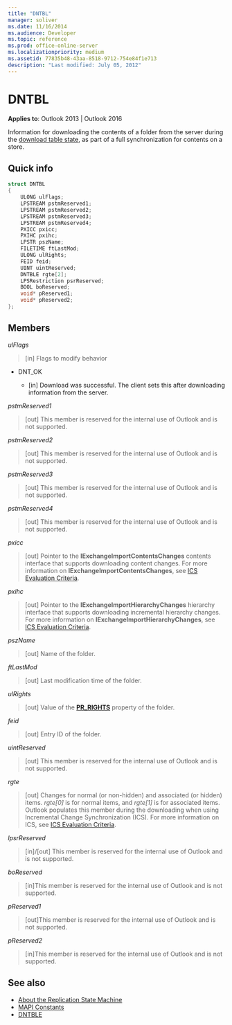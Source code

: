 ```yaml
---
title: "DNTBL"
manager: soliver
ms.date: 11/16/2014
ms.audience: Developer
ms.topic: reference
ms.prod: office-online-server
ms.localizationpriority: medium
ms.assetid: 77835b48-43aa-8518-9712-754e84f1e713
description: "Last modified: July 05, 2012"
---
```


# DNTBL
 
**Applies to**: Outlook 2013 | Outlook 2016 
  
Information for downloading the contents of a folder from the server during the [download table state](download-table-state.md), as part of a full synchronization for contents on a store.
  
## Quick info

```cpp
struct DNTBL 
{ 
    ULONG ulFlags; 
    LPSTREAM pstmReserved1; 
    LPSTREAM pstmReserved2; 
    LPSTREAM pstmReserved3; 
    LPSTREAM pstmReserved4; 
    PXICC pxicc; 
    PXIHC pxihc; 
    LPSTR pszName; 
    FILETIME ftLastMod; 
    ULONG ulRights; 
    FEID feid; 
    UINT uintReserved; 
    DNTBLE rgte[2]; 
    LPSRestriction psrReserved; 
    BOOL boReserved; 
    void* pReserved1; 
    void* pReserved2; 
};

```

## Members

_ulFlags_
  
> [in] Flags to modify behavior

  - DNT_OK

    - [in] Download was successful. The client sets this after downloading information from the server.

_pstmReserved1_
  
> [out] This member is reserved for the internal use of Outlook and is not supported.

_pstmReserved2_
  
> [out] This member is reserved for the internal use of Outlook and is not supported.

_pstmReserved3_
  
> [out] This member is reserved for the internal use of Outlook and is not supported.

_pstmReserved4_
  
> [out] This member is reserved for the internal use of Outlook and is not supported.

_pxicc_
  
> [out] Pointer to the **IExchangeImportContentsChanges** contents interface that supports downloading content changes. For more information on **IExchangeImportContentsChanges**, see [ICS Evaluation Criteria](https://msdn.microsoft.com/library/aa579252%28EXCHG.80%29.aspx).

_pxihc_
  
> [out] Pointer to the **IExchangeImportHierarchyChanges** hierarchy interface that supports downloading incremental hierarchy changes. For more information on **IExchangeImportHierarchyChanges**, see [ICS Evaluation Criteria](https://msdn.microsoft.com/library/aa579252%28EXCHG.80%29.aspx).

_pszName_
  
> [out] Name of the folder.

_ftLastMod_
  
> [out] Last modification time of the folder.

_ulRights_
  
> [out] Value of the **[PR_RIGHTS](https://msdn.microsoft.com/library/ee238052%28v=EXCHG.80%29.aspx)** property of the folder.

_feid_
  
> [out] Entry ID of the folder.

_uintReserved_
  
> [out] This member is reserved for the internal use of Outlook and is not supported.

_rgte_
  
> [out] Changes for normal (or non-hidden) and associated (or hidden) items. *rgte[0]* is for normal items, and *rgte[1]* is for associated items. Outlook populates this member during the downloading when using Incremental Change Synchronization (ICS). For more information on ICS, see [ICS Evaluation Criteria](https://msdn.microsoft.com/library/aa579252%28EXCHG.80%29.aspx).

_lpsrReserved_
  
> [in]/[out] This member is reserved for the internal use of Outlook and is not supported.

_boReserved_
  
> [in]This member is reserved for the internal use of Outlook and is not supported.

_pReserved1_
  
> [out]This member is reserved for the internal use of Outlook and is not supported.

_pReserved2_
  
> [in]This member is reserved for the internal use of Outlook and is not supported.

## See also

- [About the Replication State Machine](about-the-replication-state-machine.md)  
- [MAPI Constants](mapi-constants.md)
- [DNTBLE](dntble.md)